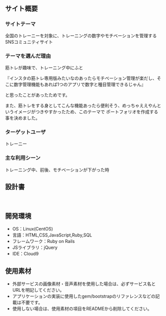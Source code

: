 # <!--Kinniki-->
​
## サイト概要
### サイトテーマ
<!--何を『目的』とし、どのような『分類』なのかを簡潔に書く-->
​全国のトレーニーを対象に、トレーニングの数字やモチベーションを管理するSNSコミュニティサイト
### テーマを選んだ理由
<!--なぜこのようなテーマにしたかを説明する-->
​筋トレが趣味で、トレーニング中にふと

『インスタの筋トレ専用版みたいなのあったらモチベーション管理が楽だし、そこに数字管理機能もあれば1つのアプリで数字と種目管理できるじゃん』

と思ったことがあったためです。

また、筋トレをする身としてこんな機能あったら便利そう、めっちゃええやんというイメージがつきやすかったため、このテーマで
ポートフォリオを作成する事を決めました。
### ターゲットユーザ
<!--誰に使ってもらうかを具体的に記載する-->
​トレーニー
### 主な利用シーン
<!--どのような時に使うのかの状況を記載すること-->
​トレーニング中、前後、モチベーションが下がった時
## 設計書
<!--テーマを設定・提出する時点では不要です-->
​
## 開発環境
- OS：Linux(CentOS)
- 言語：HTML,CSS,JavaScript,Ruby,SQL
- フレームワーク：Ruby on Rails
- JSライブラリ：jQuery
- IDE：Cloud9
​
## 使用素材
- 外部サービスの画像素材・音声素材を使用した場合は、必ずサービス名とURLを明記してください。
- アプリケーションの実装に使用したgem/bootstrapのリファレンスなどの記載は不要です。
- 使用しない場合は、使用素材の項目をREADMEから削除してください。
